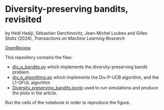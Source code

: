 # Diversity-preserving bandits, revisited

by Hédi Hadiji, Sébastien Gerchinovitz, Jean-Michel Loubes and Gilles Stoltz (2024), _Transactions on Machine Learning Research_

[OpenReview](https://openreview.net/forum?id=Viz7KBqO4A)

This repository contains the files:
- [div_p_bandits.py](https://github.com/H2DI/diversity_preserving_band_sim/blob/main/bandits_lab/bandit_definitions/div_p_bandits.py) which implements the diversity-preserving bandit problem
- [div_p_algorithms.py](https://github.com/H2DI/diversity_preserving_band_sim/blob/main/bandits_lab/algorithms/div_p_algorithms.py) which implements the Div-P-UCB algorithm, and the L1-OFUL algorithm
- [Diversity_preserving_bandits.ipynb](https://github.com/H2DI/diversity_preserving_band_sim/blob/main/Diversity_preserving_bandits.ipynb) used to run simulations and produce the plots in the article.

Run the cells of the notebook in order to reproduce the figure. 
